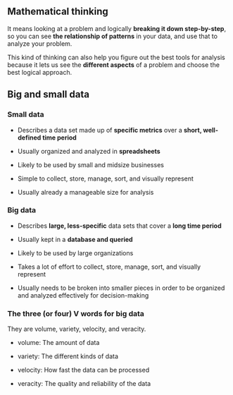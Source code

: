 ## Mathematical thinking

It means looking at a problem and logically **breaking it down step-by-step**, so you can see **the relationship of patterns** in your data, and use that to analyze your problem.

This kind of thinking can also help you figure out the best tools for analysis because it lets us see the **different aspects** of a problem and choose the best logical approach.

## Big and small data

### Small data

- Describes a data set made up of **specific metrics** over a **short, well-defined time period**

- Usually organized and analyzed in **spreadsheets**

- Likely to be used by small and midsize businesses

- Simple to collect, store, manage, sort, and visually represent

- Usually already a manageable size for analysis

### Big data

- Describes **large, less-specific** data sets that cover a **long time period**

- Usually kept in a **database and queried**

- Likely to be used by large organizations

- Takes a lot of effort to collect, store, manage, sort, and visually represent

- Usually needs to be broken into smaller pieces in order to be organized and analyzed effectively for decision-making

### The three (or four) V words for big data

They are volume, variety, velocity, and veracity.

- volume: The amount of data

- variety: The different kinds of data

- velocity: How fast the data can be processed

- veracity: The quality and reliability of the data
